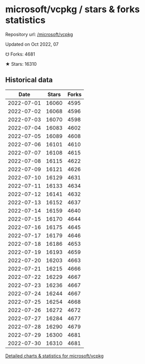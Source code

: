 # microsoft/vcpkg / stars & forks statistics

Repository url: [/microsoft/vcpkg](https://github.com/microsoft/vcpkg)

Updated on Oct 2022, 07

☋ Forks: 4681

★ Stars: 16310

## Historical data
| Date | Stars | Forks |
|------|-------|-------|
| 2022-07-01 | 16060 | 4595 | 
| 2022-07-02 | 16068 | 4596 | 
| 2022-07-03 | 16070 | 4598 | 
| 2022-07-04 | 16083 | 4602 | 
| 2022-07-05 | 16089 | 4608 | 
| 2022-07-06 | 16101 | 4610 | 
| 2022-07-07 | 16108 | 4615 | 
| 2022-07-08 | 16115 | 4622 | 
| 2022-07-09 | 16121 | 4626 | 
| 2022-07-10 | 16129 | 4631 | 
| 2022-07-11 | 16133 | 4634 | 
| 2022-07-12 | 16141 | 4632 | 
| 2022-07-13 | 16152 | 4637 | 
| 2022-07-14 | 16159 | 4640 | 
| 2022-07-15 | 16170 | 4644 | 
| 2022-07-16 | 16175 | 4645 | 
| 2022-07-17 | 16179 | 4646 | 
| 2022-07-18 | 16186 | 4653 | 
| 2022-07-19 | 16193 | 4659 | 
| 2022-07-20 | 16203 | 4663 | 
| 2022-07-21 | 16215 | 4666 | 
| 2022-07-22 | 16229 | 4667 | 
| 2022-07-23 | 16236 | 4667 | 
| 2022-07-24 | 16244 | 4667 | 
| 2022-07-25 | 16254 | 4668 | 
| 2022-07-26 | 16272 | 4672 | 
| 2022-07-27 | 16284 | 4677 | 
| 2022-07-28 | 16290 | 4679 | 
| 2022-07-29 | 16300 | 4681 | 
| 2022-07-30 | 16310 | 4681 | 


[Detailed charts & statistics for microsoft/vcpkg](https://reviewgithub.com/rep/microsoft/vcpkg)
